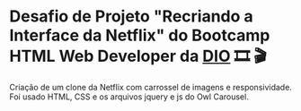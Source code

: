 # Desafio de Projeto "Recriando a Interface da Netflix" do Bootcamp HTML Web Developer da [DIO](https://www.dio.me/) 🎞 🎬

Criação de um clone da Netflix com carrossel de imagens e responsividade. Foi usado HTML, CSS e os arquivos jquery e js do Owl Carousel.